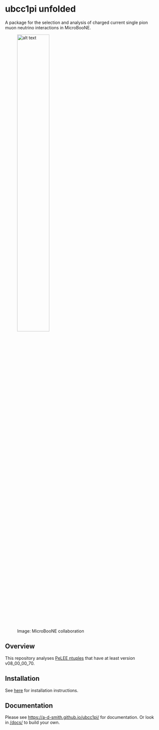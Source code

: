# ubcc1pi unfolded
A package for the selection and analysis of charged current single pion muon neutrino interactions in MicroBooNE.
<figure>
    <img src="https://news.fnal.gov/wp-content/uploads/2018/06/MicroBooNE-image-Neutrino-2018.jpg" alt="alt text" width="50%" height="50%">
    <figcaption>Image: MicroBooNE collaboration </figcaption>
</figure>


## Overview
This repository analyses [PeLEE ntuples](https://github.com/ubneutrinos/searchingfornues) that have at least version v08_00_00_70.

## Installation
See [here](INSTALLME.md) for installation instructions.

## Documentation

Please see <https://a-d-smith.github.io/ubcc1pi/> for documentation. Or look in [/docs/](docs/) to build your own.
